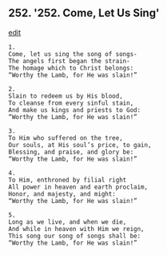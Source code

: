 
## 252.  '252. Come, Let Us Sing'
[edit](https://docs.google.com/document/d/1oKbVWcsO9SENoApeHo45GBCDuovQFKaJ/edit?mode=html)






    1.
    Come, let us sing the song of songs-
    The angels first began the strain-
    The homage which to Christ belongs:
    “Worthy the Lamb, for He was slain!”

    2.
    Slain to redeem us by His blood,
    To cleanse from every sinful stain,
    And make us kings and priests to God:
    “Worthy the Lamb, for He was slain!”

    3.
    To Him who suffered on the tree,
    Our souls, at His soul’s price, to gain,
    Blessing, and praise, and glory be:
    “Worthy the Lamb, for He was slain!”

    4.
    To Him, enthroned by filial right
    All power in heaven and earth proclaim,
    Honor, and majesty, and might:
    “Worthy the Lamb, for He was slain!”

    5.
    Long as we live, and when we die,
    And while in heaven with Him we reign,
    This song our song of songs shall be:
    “Worthy the Lamb, for He was slain!”
